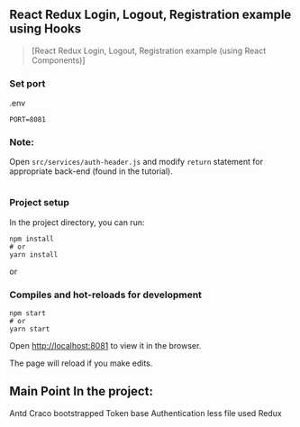 ## React Redux Login, Logout, Registration example using Hooks

> [React Redux Login, Logout, Registration example (using React Components)]

### Set port

.env

```
PORT=8081
```

### Note:

Open `src/services/auth-header.js` and modify `return` statement for appropriate back-end (found in the tutorial).

```js

```

### Project setup

In the project directory, you can run:

```
npm install
# or
yarn install
```

or

### Compiles and hot-reloads for development

```
npm start
# or
yarn start
```

Open [http://localhost:8081](http://localhost:8081) to view it in the browser.

The page will reload if you make edits.

## Main Point In the project:

Antd
Craco
bootstrapped
Token base Authentication
less file used
Redux
